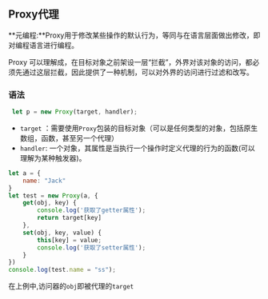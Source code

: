 ## Proxy代理

**元编程:**Proxy用于修改某些操作的默认行为，等同与在语言层面做出修改，即对编程语言进行编程。

Proxy 可以理解成，在目标对象之前架设一层“拦截”，外界对该对象的访问，都必须先通过这层拦截，因此提供了一种机制，可以对外界的访问进行过滤和改写。

### 语法

```js
 let p = new Proxy(target, handler);
```

+ `target` ：需要使用`Proxy`包装的目标对象（可以是任何类型的对象，包括原生数组，函数，甚至另一个代理）
+ `handler`: 一个对象，其属性是当执行一个操作时定义代理的行为的函数(可以理解为某种触发器)。  

```js
let a = {
    name: "Jack"
}
let test = new Proxy(a, {
    get(obj, key) {
        console.log('获取了getter属性');
        return target[key]
    },
    set(obj, key, value) {
        this[key] = value;
        console.log('获取了setter属性');
    }
})
console.log(test.name = "ss");
```

在上例中,访问器的`obj`即被代理的`target` 


